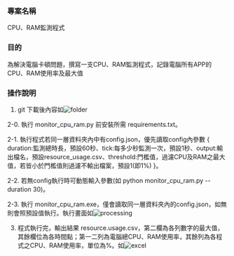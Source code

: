 ### 專案名稱
CPU、RAM監測程式

### 目的
為解決電腦卡頓問題，撰寫一支CPU、RAM監測程式，記錄電腦所有APP的CPU、RAM使用率及最大值

### 操作說明

1. git 下載後內容如![folder](https://github.com/marx1992620/resource_monitor/blob/main/output_table.png)

2-0. 執行 monitor_cpu_ram.py 前安裝所需 requirements.txt。

2-1. 執行程式若同一層資料夾內中有config.json，優先讀取config內參數 { duration:監測總時長，預設60秒、tick:每多少秒監測一次，預設1秒、output:輸出檔名，預設resource_usage.csv、threshold:門檻值，過濾CPU及RAM之最大值，若皆小於門檻值則過濾不輸出檔案，預設1(即1%) }。

2-2. 若無config執行時可動態輸入參數(如 python monitor_cpu_ram.py -- duration 30)。

2-3. 執行 monitor_cpu_ram.exe，僅會讀取同一層資料夾內的config.json，如無則會照預設值執行。執行畫面如![processing](https://github.com/marx1992620/resource_monitor/blob/main/processing.png)

3. 程式執行完，輸出結果 resource.usage.csv，第二欄為各列數字的最大值，其餘欄位為各時間點；第一二列為電腦總CPU、RAM使用率，其餘列為各程式之CPU、RAM使用率，單位為%。如![excel](https://github.com/marx1992620/resource_monitor/blob/main/output_file.png)
<br>
